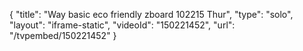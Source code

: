 {
    "title": "Way basic eco friendly zboard 102215 Thur",
    "type": "solo",
    "layout": "iframe-static",
    "videoId": "150221452",
    "url": "\/tvpembed\/150221452"
}